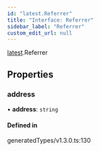 ```yaml
---
id: "latest.Referrer"
title: "Interface: Referrer"
sidebar_label: "Referrer"
custom_edit_url: null
---
```


[latest](../namespaces/latest.md).Referrer

## Properties

### address

• **address**: `string`

#### Defined in

generatedTypes/v1.3.0.ts:130
